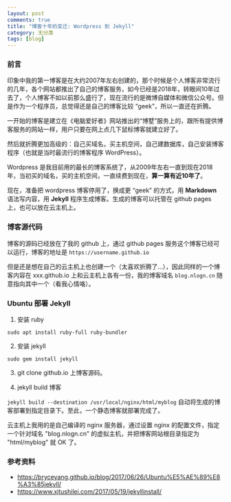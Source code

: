 ```yaml
---
layout: post
comments: true
title: "博客十年的变迁: Wordpress 到 Jekyll"
category: 无分类
tags: [blog]
---
```



### 前言

印象中我的第一博客是在大约2007年左右创建的，那个时候是个人博客非常流行的几年，各个网站都推出了自己的博客服务，如今已经是2018年，转眼间10年过去了，个人博客不如以前那么盛行了，现在流行的是微博自媒体和微信公众号。但是作为一个程序员，总觉得还是自己的博客比较 “geek”，所以一直还在折腾。

一开始的博客是建立在《电脑爱好者》网站推出的“博墅”服务上的，跟所有提供博客服务的网站一样，用户只要在网上点几下鼠标博客就建立好了。

然后就折腾更加高级的：自己买域名，买主机空间，自己建数据库，自己安装博客程序（也就是当时最流行的博客程序 WordPress）。

Wordpress 是我目前用的最长的博客系统了，从2009年左右一直到现在2018年，当初买的域名，买的主机空间，一直续费到现在，**算一算有近10年了**。

现在，准备把 wordpress 博客停用了，换成更 “geek” 的方式，用 **Markdown** 语法写内容，用 **Jekyll** 程序生成博客。生成的博客可以托管在 github pages 上，也可以放在云主机上。


### 博客源代码

博客的源码已经放在了我的 github 上，通过 github pages 服务这个博客已经可以运行，博客的地址是 `https://username.github.io`

但是还是想在自己的云主机上也创建一个（太喜欢折腾了...），因此同样的一个博客内容在 xxx.github.io 上和云主机上各有一份，我的博客域名 	`blog.nlogn.cn` 随意指向其中一个（看我心情咯）。 


### Ubuntu 部署 Jekyll

1. 安装 ruby 

`sudo apt install ruby-full ruby-bundler`    

2. 安装 jekyll     

`sudo gem install jekyll`       

3. git clone github.io 上博客源码。    

4. jekyll build 博客      

`jekyll build --destination /usr/local/nginx/html/myblog`  自动将生成的博客部署到指定目录下。至此，一个静态博客就部署完成了。

云主机上我用的是自己编译的 nginx 服务器，通过设置 nginx 的配置文件，指定一个针对域名 "blog.nlogn.cn" 的虚拟主机，并把博客网站根目录指定为 "html/myblog" 就 OK 了。


### 参考资料

- https://bryceyang.github.io/blog/2017/06/26/Ubuntu%E5%AE%89%E8%A3%85jekyll/
- https://www.xjtushilei.com/2017/05/19/jekyllinstall/ 





